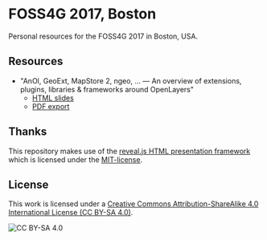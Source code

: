 # FOSS4G 2017, Boston

Personal resources for the FOSS4G 2017 in Boston, USA.


## Resources

  * "AnOl, GeoExt, MapStore 2, ngeo, … &mdash; An overview of extensions, plugins, libraries &amp; frameworks around OpenLayers"
    * [HTML slides](http://rawgit.com/marcjansen/foss4g-2017/master/index.html)
    * [PDF export](https://rawgit.com/marcjansen/foss4g-2017/master/slides.pdf)


## Thanks

This repository makes use of the [reveal.js HTML presentation framework](http://lab.hakim.se/reveal-js/) which is licensed under the [MIT-license](https://github.com/hakimel/reveal.js/blob/master/LICENSE).


## License

This work is licensed under a [Creative Commons Attribution-ShareAlike 4.0 International License (CC BY-SA 4.0)](https://creativecommons.org/licenses/by-sa/4.0/).

![CC BY-SA 4.0](https://i.creativecommons.org/l/by-sa/4.0/88x31.png)
